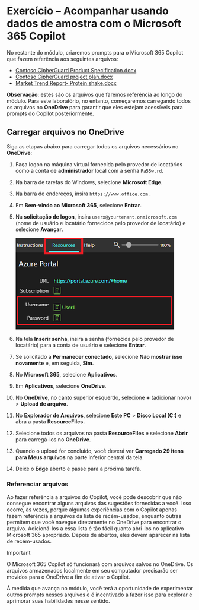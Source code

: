 # Exercício – Acompanhar usando dados de amostra com o Microsoft 365 Copilot

No restante do módulo, criaremos prompts para o Microsoft 365 Copilot que fazem referência aos seguintes arquivos:

- [Contoso CipherGuard Product Specification.docx](https://go.microsoft.com/fwlink/?linkid=2269123)
- [Contoso CipherGuard project plan.docx](https://go.microsoft.com/fwlink/?linkid=2268924)
- [Market Trend Report- Protein shake.docx](https://go.microsoft.com/fwlink/?linkid=2268827)

**Observação**: estes são os arquivos que faremos referência ao longo do módulo. Para este laboratório, no entanto, começaremos carregando todos os arquivos no **OneDrive** para garantir que eles estejam acessíveis para prompts do Copilot posteriormente.

## Carregar arquivos no OneDrive

Siga as etapas abaixo para carregar todos os arquivos necessários no **OneDrive**:

1. Faça logon na máquina virtual fornecida pelo provedor de locatários como a conta de **administrador** local com a senha `Pa55w.rd`.
2. Na barra de tarefas do Windows, selecione **Microsoft Edge**.
3. Na barra de endereços, insira `https://www.office.com` .
4. Em **Bem-vindo ao Microsoft 365**, selecione **Entrar**.
5. Na **solicitação de logon**, insira `userx@yourtenant.onmicrosoft.com` (nome de usuário e locatário fornecidos pelo provedor de locatário) e selecione **Avançar**.

    [![Painel de recursos de captura de tela em skillable](../media/lab_resources_password.png)](../media/lab_resources_password.png#lightbox)

6. Na tela **Inserir senha**, insira a senha (fornecida pelo provedor de locatário) para a conta de usuário e selecione **Entrar**.
7. Se solicitado a **Permanecer conectado**, selecione **Não mostrar isso novamente** e, em seguida, **Sim**.
8. No **Microsoft 365**, selecione **Aplicativos**.
9. Em **Aplicativos**, selecione **OneDrive**.
10. No **OneDrive**, no canto superior esquerdo, selecione **+** (adicionar novo) > **Upload de arquivo**.
11. No **Explorador de Arquivos**, selecione **Este PC** > **Disco Local (C:)** e abra a pasta **ResourceFiles.**
12. Selecione todos os arquivos na pasta **ResourceFiles** e selecione **Abrir** para carregá-los no **OneDrive**.
13. Quando o upload for concluído, você deverá ver **Carregado 29 itens para Meus arquivos** na parte inferior central da tela.
14. Deixe o **Edge** aberto e passe para a próxima tarefa.

### Referenciar arquivos

Ao fazer referência a arquivos do Copilot, você pode descobrir que não consegue encontrar alguns arquivos das sugestões fornecidas a você. Isso ocorre, às vezes, porque algumas experiências com o Copilot apenas fazem referência a arquivos da lista de recém-usados, enquanto outras permitem que você navegue diretamente no OneDrive para encontrar o arquivo. Adicioná-los a essa lista é tão fácil quanto abri-los no aplicativo Microsoft 365 apropriado.  Depois de abertos, eles devem aparecer na lista de recém-usados.

> [!IMPORTANT]
> O Microsoft 365 Copilot só funcionará com arquivos salvos no OneDrive. Os arquivos armazenados localmente em seu computador precisarão ser movidos para o OneDrive a fim de ativar o Copilot.

À medida que avança no módulo, você terá a oportunidade de experimentar outros prompts nesses arquivos e é incentivado a fazer isso para explorar e aprimorar suas habilidades nesse sentido.

